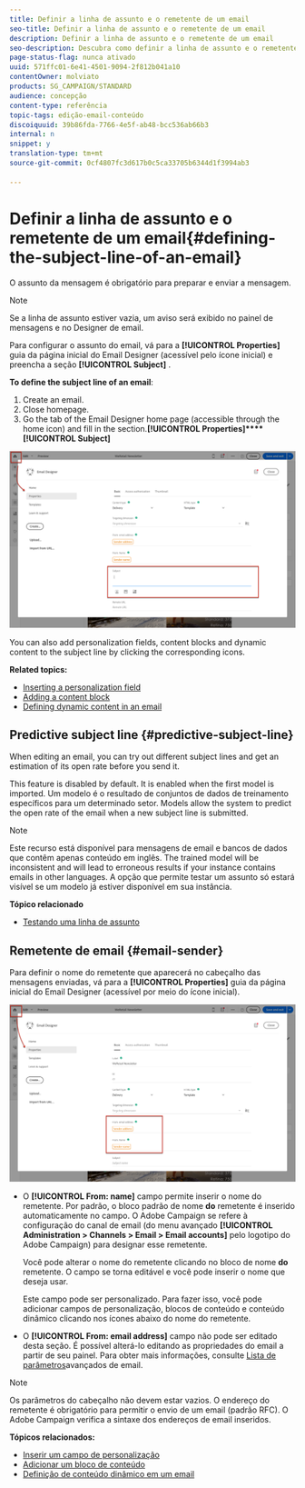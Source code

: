 ```yaml
---
title: Definir a linha de assunto e o remetente de um email
seo-title: Definir a linha de assunto e o remetente de um email
description: Definir a linha de assunto e o remetente de um email
seo-description: Descubra como definir a linha de assunto e o remetente de um email no Designer de email.
page-status-flag: nunca ativado
uuid: 571ffc01-6e41-4501-9094-2f812b041a10
contentOwner: molviato
products: SG_CAMPAIGN/STANDARD
audience: concepção
content-type: referência
topic-tags: edição-email-conteúdo
discoiquuid: 39b86fda-7766-4e5f-ab48-bcc536ab66b3
internal: n
snippet: y
translation-type: tm+mt
source-git-commit: 0cf4807fc3d617b0c5ca33705b6344d1f3994ab3

---
```



# Definir a linha de assunto e o remetente de um email{#defining-the-subject-line-of-an-email}

O assunto da mensagem é obrigatório para preparar e enviar a mensagem.

>[!NOTE]
>
>Se a linha de assunto estiver vazia, um aviso será exibido no painel de mensagens e no Designer de email.

Para configurar o assunto do email, vá para a **[!UICONTROL Properties]** guia da página inicial do Email Designer (acessível pelo ícone inicial) e preencha a seção **[!UICONTROL Subject]** .

**To define the subject line of an email**:

1. Create an email.
1. Close homepage.
1. Go the  tab of the Email Designer home page (accessible through the home icon) and fill in the  section.**[!UICONTROL Properties]****[!UICONTROL Subject]**

![](assets/email_designer_subject.png)

You can also add personalization fields, content blocks and dynamic content to the subject line by clicking the corresponding icons.

**Related topics:**

* [Inserting a personalization field](../../designing/using/personalization.md#inserting-a-personalization-field)
* [Adding a content block](../../designing/using/personalization.md#adding-a-content-block)
* [Defining dynamic content in an email](../../designing/using/personalization.md#defining-dynamic-content-in-an-email)

## Predictive subject line {#predictive-subject-line}

When editing an email, you can try out different subject lines and get an estimation of its open rate before you send it.

This feature is disabled by default. It is enabled when the first model is imported. Um modelo é o resultado de conjuntos de dados de treinamento específicos para um determinado setor. Models allow the system to predict the open rate of the email when a new subject line is submitted.

>[!NOTE]
>
>Este recurso está disponível para mensagens de email e bancos de dados que contêm apenas conteúdo em inglês. The trained model will be inconsistent and will lead to erroneous results if your instance contains emails in other languages. A opção que permite testar um assunto só estará visível se um modelo já estiver disponível em sua instância.

**Tópico relacionado**

* [Testando uma linha de assunto](../../sending/using/testing-subject-line-email.md)

## Remetente de email {#email-sender}

Para definir o nome do remetente que aparecerá no cabeçalho das mensagens enviadas, vá para a **[!UICONTROL Properties]** guia da página inicial do Email Designer (acessível por meio do ícone inicial).

![](assets/delivery_content_edition16.png)

* O **[!UICONTROL From: name]** campo permite inserir o nome do remetente. Por padrão, o bloco padrão de nome **do** remetente é inserido automaticamente no campo. O Adobe Campaign se refere à configuração do canal de email (do menu avançado **[!UICONTROL Administration > Channels > Email > Email accounts]** pelo logotipo do Adobe Campaign) para designar esse remetente.

   Você pode alterar o nome do remetente clicando no bloco de nome **do** remetente. O campo se torna editável e você pode inserir o nome que deseja usar.

   Este campo pode ser personalizado. Para fazer isso, você pode adicionar campos de personalização, blocos de conteúdo e conteúdo dinâmico clicando nos ícones abaixo do nome do remetente.

* O **[!UICONTROL From: email address]** campo não pode ser editado desta seção. É possível alterá-lo editando as propriedades do email a partir de seu painel. Para obter mais informações, consulte [Lista de parâmetros](../../administration/using/configuring-email-channel.md#advanced-parameters)avançados de email.

>[!NOTE]
>
>Os parâmetros do cabeçalho não devem estar vazios. O endereço do remetente é obrigatório para permitir o envio de um email (padrão RFC). O Adobe Campaign verifica a sintaxe dos endereços de email inseridos.

**Tópicos relacionados:**

* [Inserir um campo de personalização](../../designing/using/personalization.md#inserting-a-personalization-field)
* [Adicionar um bloco de conteúdo](../../designing/using/personalization.md#adding-a-content-block)
* [Definição de conteúdo dinâmico em um email](../../designing/using/personalization.md#defining-dynamic-content-in-an-email)